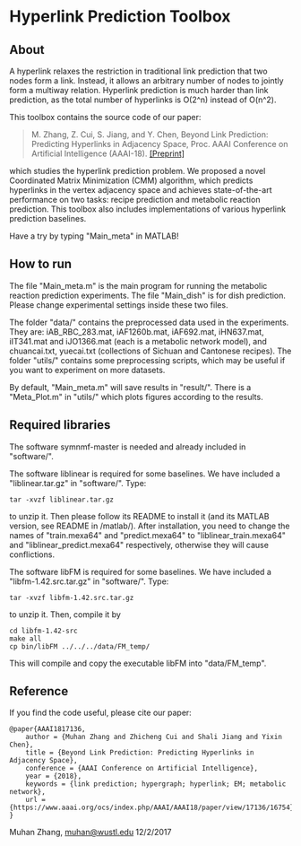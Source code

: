 Hyperlink Prediction Toolbox
============================

About
-----

A hyperlink relaxes the restriction in traditional link prediction that two nodes form a link. Instead, it allows an arbitrary number of nodes to jointly form a multiway relation. Hyperlink prediction is much harder than link prediction, as the total number of hyperlinks is O(2^n) instead of O(n^2). 

This toolbox contains the source code of our paper:

> M. Zhang,  Z. Cui,  S. Jiang,  and Y. Chen,  Beyond Link Prediction: Predicting Hyperlinks in Adjacency Space,  Proc. AAAI Conference on Artificial Intelligence (AAAI-18). [\[Preprint\]](http://www.cse.wustl.edu/~muhan/papers/AAAI_2018_Hyperlink.pdf)

which studies the hyperlink prediction problem. We proposed a novel Coordinated Matrix Minimization (CMM) algorithm, which predicts hyperlinks in the vertex adjacency space and achieves state-of-the-art performance on two tasks: recipe prediction and metabolic reaction prediction. This toolbox also includes implementations of various hyperlink prediction baselines.

Have a try by typing "Main_meta" in MATLAB!

How to run
----------

The file "Main_meta.m" is the main program for running the metabolic reaction prediction experiments. The file "Main_dish" is for dish prediction. Please change experimental settings inside these two files.

The folder "data/" contains the preprocessed data used in the experiments. They are: iAB_RBC_283.mat, iAF1260b.mat, iAF692.mat, iHN637.mat, iIT341.mat and iJO1366.mat (each is a metabolic network model), and chuancai.txt, yuecai.txt (collections of Sichuan and Cantonese recipes). The folder "utils/" contains some preprocessing scripts, which may be useful if you want to experiment on more datasets.

By default, "Main_meta.m" will save results in "result/". There is a "Meta_Plot.m" in "utils/" which plots figures according to the results.

Required libraries
------------------

The software symnmf-master is needed and already included in "software/". 

The software liblinear is required for some baselines. We have included a "liblinear.tar.gz" in "software/". Type:

    tar -xvzf liblinear.tar.gz

to unzip it. Then please follow its README to install it (and its MATLAB version, see README in /matlab/). After installation, you need to change the names of "train.mexa64" and "predict.mexa64" to "liblinear_train.mexa64" and "liblinear_predict.mexa64" respectively, otherwise they will cause conflictions.

The software libFM is required for some baselines. We have included a "libfm-1.42.src.tar.gz" in "software/". Type:

    tar -xvzf libfm-1.42.src.tar.gz

to unzip it. Then, compile it by

    cd libfm-1.42-src
    make all
    cp bin/libFM ../../../data/FM_temp/

This will compile and copy the executable libFM into "data/FM_temp".

Reference
---------

If you find the code useful, please cite our paper:

    @paper{AAAI1817136,
        author = {Muhan Zhang and Zhicheng Cui and Shali Jiang and Yixin Chen},
        title = {Beyond Link Prediction: Predicting Hyperlinks in Adjacency Space},
        conference = {AAAI Conference on Artificial Intelligence},
        year = {2018},
        keywords = {link prediction; hypergraph; hyperlink; EM; metabolic network},
        url = {https://www.aaai.org/ocs/index.php/AAAI/AAAI18/paper/view/17136/16754}
    }

Muhan Zhang, muhan@wustl.edu
12/2/2017
